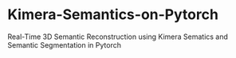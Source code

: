 # Kimera-Semantics-on-Pytorch
Real-Time 3D Semantic Reconstruction using Kimera Sematics and Semantic Segmentation in Pytorch
